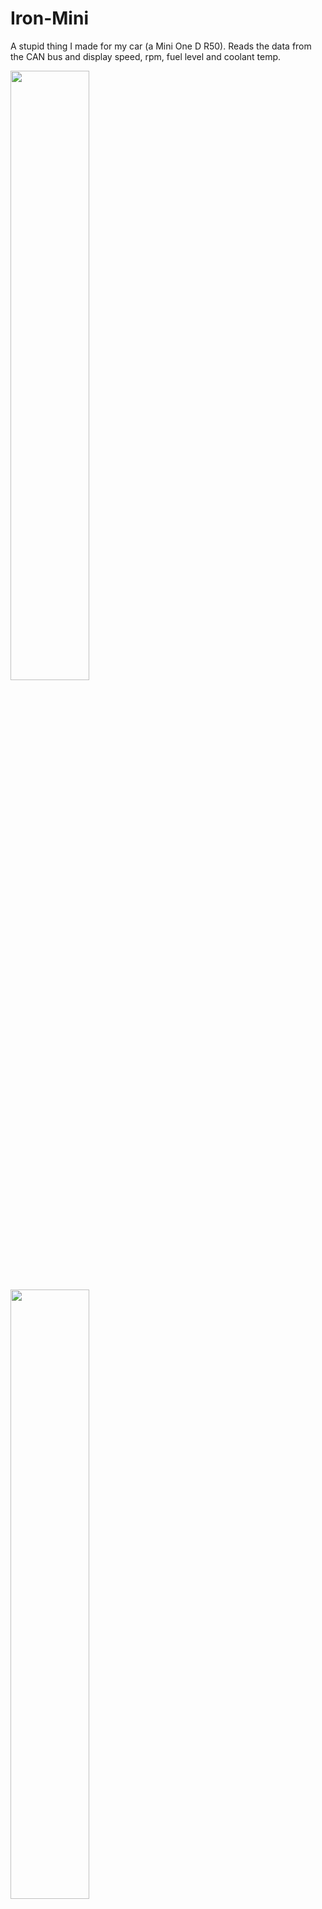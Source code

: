 # Iron-Mini
A stupid thing I made for my car (a Mini One D R50). Reads the data from the CAN bus and display speed, rpm, fuel level and coolant temp.

<img src="https://user-images.githubusercontent.com/46404000/208539874-e32677b3-666e-4bea-aa5c-749cefd283f1.PNG" width="50%"/>
<img src="https://user-images.githubusercontent.com/46404000/208540430-9cbb8751-9b74-46d1-a3fe-88bddaa9b17f.png" width="50%"/>

## How to use
 * Upload `Captain_Americar` sketch to an Arduino board (I used an Arduino Mega + Ethernet shield + MCP2515 module)
 * Install Iron Mini app on an iPhone (with static ip 192.168.1.200 or update the sketch with another ip)
 * Put a modem in your car and connect both device (no internet needed).

Yes, you read that correctly, a freaking modem! Just remember to turn everything off or the car won't start next time 😉.
 <img src="https://user-images.githubusercontent.com/46404000/208545781-414a3571-f1ad-496b-bd98-2ec3356979a0.png" width="50%"/>
 
### Offline maps tiles
I know I souldn't download Google Maps tiles, but hey, for personal use nobody cares.
Use(?) `Iron Mini/Iron Mini/Tiles/download.sh` to download tiles for your region and `Iron Mini/Iron Mini/Tiles/TilesToSQLiteBlob.playground` to move them to a SQLite db.

### Things to fix
* Sometimes the connection is delayed.
* The speed is ~(±4%) off.
